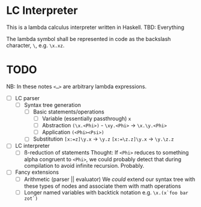 # LC Interpreter

This is a lambda calculus interpreter written in Haskell.
TBD: Everything

The lambda symbol shall be represented in code as the backslash character, `\`,
e.g. `\x.xz`.

# TODO

NB: In these notes `<…>` are arbitrary lambda expressions.

- [ ] LC parser
	- [ ] Syntax tree generation
		- [ ] Basic statements/operations
			- [ ] Variable (essentially passthrough)
			      `x`
			- [ ] Abstraction
			      `(\x.<Phi>)`
			      - `\xy.<Phi>` -> `\x.\y.<Phi>`
			- [ ] Application
			      `(<Phi><Psi>)`
		- [ ] Substitution
		      `[x:=z]\y.x` -> `\y.z`
		      `[x:=\z.z]\y.x` -> `\y.\z.z`
- [ ] LC interpreter
	- [ ] ß-reduction of statements
	      Thought: If `<Phi>` reduces to something alpha congruent to
	      `<Phi>`, we could probably detect that during compilation to
	      avoid infinite recursion. Probably.

- [ ] Fancy extensions
	- [ ] Arithmetic (parser || evaluator)
	      We *could* extend our syntax tree with these types of nodes and
	      associate them with math operations
	- [ ] Longer named variables with backtick notation
	      e.g. ``\x.(x`foo bar zot`)``

